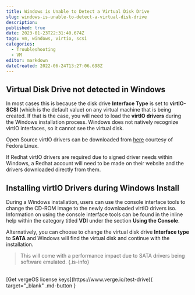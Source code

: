 ```yaml
---
title: Windows is Unable to Detect a Virtual Disk Drive
slug: windows-is-unable-to-detect-a-virtual-disk-drive
description: 
published: true
date: 2023-01-23T22:31:40.674Z
tags: vm, windows, virtio, scsi
categories:
  - Troubleshooting
  - VM
editor: markdown
dateCreated: 2022-06-24T13:27:06.698Z
---
```


## Virtual Disk Drive not detected in Windows

In most cases this is because the disk drive **Interface Type** is set to **virtIO-SCSI** (which is the default value) on any virtual machine that is being created. If that is the case, you will need to load the **virtIO drivers** during the Windows installation process. Windows does not natively recognize virtIO interfaces, so it cannot see the virtual disk.

Open Source virtIO drivers can be downloaded from [here](https://github.com/virtio-win/virtio-win-pkg-scripts/blob/master/README.md) courtesy of Fedora Linux.

If Redhat virtIO drivers are required due to signed driver needs within Windows, a Redhat account will need to be made on their website and the drivers downloaded directly from them.

## Installing virtIO Drivers during Windows Install
During a Windows installation, users can use the console interface tools to change the CD-ROM image to the newly downloaded virtIO drivers iso. Information on using the console interface tools can be found in the inline help within the category titled **VDI** under the section **Using the Console**.

Alternatively, you can choose to change the virtual disk drive **Interface type** to **SATA** and Windows will find the virtual disk and continue with the installation.
> This will come with a performance impact due to SATA drivers being software emulated.
{.is-info}

<br>
[Get vergeOS license keys](https://www.verge.io/test-drive){ target="_blank" .md-button }